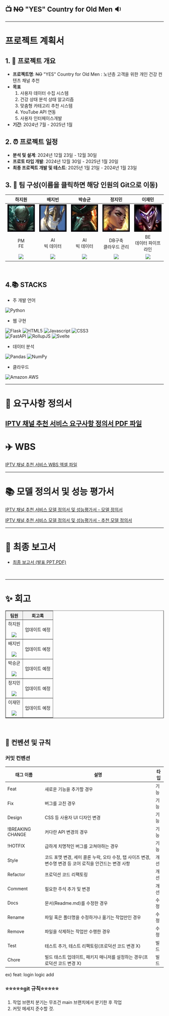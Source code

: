   ## 📺 ~~NO~~ "YES" Country for Old Men  🔉

  ---------------------------------------

  # 프로젝트 계획서

  ## 1. 🎂 프로젝트 개요
  - **프로젝트명**: ~~NO~~ "YES" Country for Old Men : 노년층 고객을 위한 개인 건강 컨텐츠 채널 추천
  - **목표** 
    1. 사용자 데이터 수집 시스템
    2. 건강 상태 분석 상태 알고리즘
    3. 맞춤형 카테고리 추천 시스템
    4. YouTube API 연동
    5. 사용자 인터페이스개발
  - **기간**: 2024년 7월 - 2025년 1월 

  ## 2. ⏰ 프로젝트 일정
  - **분석 및 설계**: 2024년 12월 23일 - 12월 30일
  - **프로토 타입 개발**: 2024년 12월 30일 - 2025년 1월 20일
  - **최종 프로젝트 개발 및 테스트**: 2025년 1월 21일 - 2024년 1월 23일

  ## 3. 💪 팀 구성(이름을 클릭하면 해당 인원의 Git으로 이동)
  <table style="width:100%; text-align:center; table-layout:fixed; border-collapse:collapse;">
    <colgroup>
      <!-- 전체 5열이므로 20%씩 -->
      <col style="width:20%;">
      <col style="width:20%;">
      <col style="width:20%;">
      <col style="width:20%;">
      <col style="width:20%;">
    </colgroup>
    <thead>
      <tr>
        <th>하지원</th>
        <th>배지빈</th>
        <th>박승균</th>
        <th>정지민</th>
        <th>이재민</th>
      </tr>
    </thead>
    <tbody>
      <tr>
        <td><img src="./Images/Pyke.png" style="width:150px; height:auto;" alt="지원"></td>
        <td><img src="./Images/Galio.png" style="width:150px; height:auto;" alt="지빈"></td>
        <td><img src="./Images/Gangplank.png" style="width:150px; height:auto;" alt="승균"></td>
        <td><img src="./Images/Rell.png" style="width:150px; height:auto;" alt="지민"></td>
        <td><img src="./Images/Shaco.png" style="width:150px; height:auto;" alt="재민"></td>
      </tr>
      <tr>
        <td>PM<br>FE</td>
        <td>AI<br>빅 데이터</td>
        <td>AI<br>빅 데이터</td>
        <td>DB구축<br>클라우드 관리</td>
        <td>BE<br>데이터 파이프라인</td>
      </tr>
      <tr>
        <td><a href="https://github.com/imnothotzzi" target="_blank">
            <img src="https://img.shields.io/badge/GitHub-Link-black?style=flat&logo=github&logoColor=white" />
          </a>
  </td>
        <td><a href="https://github.com/jb0617" target="_blank">
            <img src="https://img.shields.io/badge/GitHub-Link-black?style=flat&logo=github&logoColor=white" />
          </a></td>
        <td><a href="https://github.com/kyun8996" target="_blank">
            <img src="https://img.shields.io/badge/GitHub-Link-black?style=flat&logo=github&logoColor=white" />
          </a></td>
        <td><a href="https://github.com/triaria159" target="_blank">
            <img src="https://img.shields.io/badge/GitHub-Link-black?style=flat&logo=github&logoColor=white" />
          </a></td>
        <td><a href="https://github.com/jaemin-lee00" target="_blank">
            <img src="https://img.shields.io/badge/GitHub-Link-black?style=flat&logo=github&logoColor=white" />
          </a></td>
      </tr>
    </tbody>
  </table>
  <br>

  ## 4.📚 STACKS
  * 주 개발 언어

  ![Python](https://img.shields.io/badge/Python-3776AB?style=for-the-badge&logo=Python&logoColor=white)

  * 웹 구현

  ![Flask](https://img.shields.io/badge/Flask-000000?style=for-the-badge&logo=Flask&logoColor=white) ![HTML5](https://img.shields.io/badge/HTML5-E34F26?style=for-the-badge&logo=HTML5&logoColor=white) ![Javascript](https://img.shields.io/badge/Javascript-F7DF1E?style=for-the-badge&logo=Javascript&logoColor=white) ![CSS3](https://img.shields.io/badge/CSS3-1572B6?style=for-the-badge&logo=CSS3&logoColor=white) <br>
  ![FastAPI](https://img.shields.io/badge/FastAPI-005571?style=for-the-badge&logo=fastapi) ![RollupJS](https://img.shields.io/badge/RollupJS-ef3335?style=for-the-badge&logo=rollup.js&logoColor=white) ![Svelte](https://img.shields.io/badge/svelte-%23f1413d.svg?style=for-the-badge&logo=svelte&logoColor=white)

  * 데이터 분석

  ![Pandas](https://img.shields.io/badge/Pandas-150458?style=for-the-badge&logo=Pandas&logoColor=white) ![NumPy](https://img.shields.io/badge/NumPy-013243?style=for-the-badge&logo=NumPy&logoColor=white)

  * 클라우드

  ![Amazon AWS](https://img.shields.io/badge/Amazon%20AWS-232F3E?style=for-the-badge&logo=Amazon%20AWS&logoColor=white)

  ---------------------------------------

  # 📕 요구사항 정의서
  [IPTV 채널 추천 서비스 요구사항 정의서 PDF 파일](https://github.com/whynotsw-camp/wh02-2rd-4team-YCJ/blob/main/Docs/%EC%9A%94%EA%B5%AC%EC%82%AC%ED%95%AD_%EC%A0%95%EC%9D%98%EC%84%9C.pdf)
  ----------------------------------------

  # ✈️ WBS
  [IPTV 채널 추천 서비스 WBS 엑셀 파일](https://github.com/whynotsw-camp/wh02-2rd-4team-YCJ/blob/main/Docs/WBS_01.xlsx)


  -----------------------------------------

  # 📚 모델 정의서 및 성능 평가서
  [IPTV 채널 추천 서비스 모델 정의서 및 성능평가서 - 모델 정의서](https://github.com/whynotsw-camp/wh02-2rd-4team-YCJ/blob/main/Docs/%EB%AA%A8%EB%8D%B8%EC%A0%95%EC%9D%98%EC%84%9C_Final.pdf)

  [IPTV 채널 추천 서비스 모델 정의서 및 성능평가서 - 추천 모델 정의서](https://github.com/whynotsw-camp/wh02-2rd-4team-YCJ/blob/main/Docs/%EC%B6%94%EC%B2%9C%EB%AA%A8%EB%8D%B8%EC%A0%95%EC%9D%98%EC%84%9C_Final.pdf)

  -----------------------------------------

  # 📑 최종 보고서
  - [최종 보고서 (발표 PPT.PDF)](./docs/final_report.pdf)
  <br>

  -----------------------------------------

  # ✨ 회고

  <table border="1" style="border-collapse:collapse; width:100%; text-align:center;">
    <thead>
      <tr>
        <th style="background-color:#f2f2f2;">팀원</th>
        <th style="background-color:#f2f2f2;">회고록</th>
      </tr>
    </thead>
    <tbody>
      <tr>
        <td>하지원<br><br><a href="https://github.com/imnothotzzi" target="_blank">
            <img src="https://img.shields.io/badge/GitHub-Link-black?style=flat&logo=github&logoColor=white" />
          </a></td>
        <td>업데이트 예정</td>
      </tr>
      <tr>
        <td>배지빈<br><br><a href="https://github.com/jb0617" target="_blank">
            <img src="https://img.shields.io/badge/GitHub-Link-black?style=flat&logo=github&logoColor=white" />
          </a></td>
        <td>업데이트 예정</td>
      </tr>
      <tr>
        <td>박승균<br><br><a href="https://github.com/kyun8996" target="_blank">
            <img src="https://img.shields.io/badge/GitHub-Link-black?style=flat&logo=github&logoColor=white" />
          </a></td>
        <td>업데이트 예정</td>
      </tr>
      <tr>
        <td>정지민<br><br><a href="https://github.com/triaria159" target="_blank">
            <img src="https://img.shields.io/badge/GitHub-Link-black?style=flat&logo=github&logoColor=white" />
          </a></td>
        <td>업데이트 예정</td>
      </tr>
      <tr>
        <td>이재민<br><br><a href="https://github.com/jaemin-lee00" target="_blank">
            <img src="https://img.shields.io/badge/GitHub-Link-black?style=flat&logo=github&logoColor=white" />
          </a></td>
        <td>업데이트 예정</td>
      </tr>
    </tbody>
  </table>
  <br>

  ## 📌 컨벤션 및 규칙

  ### 커밋 컨벤션

  | 태그 이름        | 설명                                                                                                     | 타입 |
  | ---------------- | -------------------------------------------------------------------------------------------------------- | ---- |
  | Feat             | 새로운 기능을 추가할 경우                                                                                | 기능 |
  | Fix              | 버그를 고친 경우                                                                                         | 기능 |
  | Design           | CSS 등 사용자 UI 디자인 변경                                                                             | 기능 |
  | !BREAKING CHANGE | 커다란 API 변경의 경우                                                                                   | 기능 |
  | !HOTFIX          | 급하게 치명적인 버그를 고쳐야하는 경우                                                                   | 기능 |
  | Style            | 코드 포맷 변경, 세미 콜론 누락, 오타 수정, 탭 사이즈 변경, 변수명 변경 등 코어 로직을 안건드는 변경 사항 | 개선 |
  | Refactor         | 프로덕션 코드 리팩토링                                                                                   | 개선 |
  | Comment          | 필요한 주석 추가 및 변경                                                                                 | 개선 |
  | Docs             | 문서(Readme.md)를 수정한 경우                                                                            | 수정 |
  | Rename           | 파일 혹은 폴더명을 수정하거나 옮기는 작업만인 경우                                                       | 수정 |
  | Remove           | 파일을 삭제하는 작업만 수행한 경우                                                                       | 수정 |
  | Test             | 테스트 추가, 테스트 리팩토링(프로덕션 코드 변경 X)                                                       | 빌드 |
  | Chore            | 빌드 태스트 업데이트, 패키지 매니저를 설정하는 경우(프로덕션 코드 변경 X)                                | 빌드 |

  ex) feat: login logic add

  ### ⭐️⭐️⭐️⭐️⭐️git 규칙⭐️⭐️⭐️⭐️⭐️

  1. 작업 브랜치 분기는 무조건 main 브랜치에서 분기한 후 작업
  2. 커밋 메세지 준수할 것.
